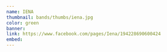 ```yaml
---
name: IENA
thumbnail: bands/thumbs/iena.jpg
color: green
banner:
link: https://www.facebook.com/pages/Iena/194228690600424
embed:
---
```

